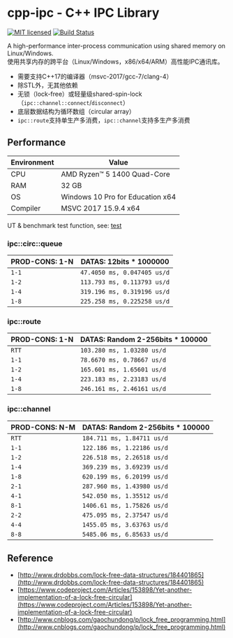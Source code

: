# cpp-ipc - C++ IPC Library

[![MIT licensed](https://img.shields.io/badge/license-MIT-blue.svg)](https://github.com/mutouyun/cpp-ipc/blob/master/LICENSE) [![Build Status](https://travis-ci.org/mutouyun/cpp-ipc.svg?branch=master)](https://travis-ci.org/mutouyun/cpp-ipc)
 
A high-performance inter-process communication using shared memory on Linux/Windows.  
使用共享内存的跨平台（Linux/Windows，x86/x64/ARM）高性能IPC通讯库。
 
 * 需要支持C++17的编译器（msvc-2017/gcc-7/clang-4）
 * 除STL外，无其他依赖
 * 无锁（lock-free）或轻量级shared-spin-lock（`ipc::channel::connect`/`disconnect`）
 * 底层数据结构为循环数组（circular array）
 * `ipc::route`支持单生产多消费，`ipc::channel`支持多生产多消费
 
## Performance

 | Environment | Value |
 | ------ | ------ |
 | CPU | AMD Ryzen™ 5 1400 Quad-Core |
 | RAM | 32 GB |
 | OS | Windows 10 Pro for Education x64 |
 | Compiler | MSVC 2017 15.9.4 x64 |

UT & benchmark test function, see: [test](test)

### ipc::circ::queue

 | PROD-CONS: 1-N | DATAS: 12bits * 1000000 |
 | ------ | ------ |
 | `1-1` | `47.4050 ms, 0.047405 us/d` |
 | `1-2` | `113.793 ms, 0.113793 us/d` |
 | `1-4` | `319.196 ms, 0.319196 us/d` |
 | `1-8` | `225.258 ms, 0.225258 us/d` |

### ipc::route

 | PROD-CONS: 1-N | DATAS: Random 2-256bits * 100000 |
 | ------ | ------ |
 | `RTT` | `103.280 ms, 1.03280 us/d` |
 | `1-1` | `78.6670 ms, 0.78667 us/d` |
 | `1-2` | `165.601 ms, 1.65601 us/d` |
 | `1-4` | `223.183 ms, 2.23183 us/d` |
 | `1-8` | `246.161 ms, 2.46161 us/d` |

### ipc::channel

 | PROD-CONS: N-M | DATAS: Random 2-256bits * 100000 |
 | ------ | ------ |
 | `RTT` | `184.711 ms, 1.84711 us/d` |
 | `1-1` | `122.186 ms, 1.22186 us/d` |
 | `1-2` | `226.518 ms, 2.26518 us/d` |
 | `1-4` | `369.239 ms, 3.69239 us/d` |
 | `1-8` | `620.199 ms, 6.20199 us/d` |
 | `2-1` | `287.960 ms, 1.43980 us/d` |
 | `4-1` | `542.050 ms, 1.35512 us/d` |
 | `8-1` | `1406.61 ms, 1.75826 us/d` |
 | `2-2` | `475.095 ms, 2.37547 us/d` |
 | `4-4` | `1455.05 ms, 3.63763 us/d` |
 | `8-8` | `5485.06 ms, 6.85633 us/d` |

## Reference

 * [http://www.drdobbs.com/lock-free-data-structures/184401865](http://www.drdobbs.com/lock-free-data-structures/184401865)
 * [https://www.codeproject.com/Articles/153898/Yet-another-implementation-of-a-lock-free-circular](https://www.codeproject.com/Articles/153898/Yet-another-implementation-of-a-lock-free-circular)
 * [http://www.cnblogs.com/gaochundong/p/lock_free_programming.html](http://www.cnblogs.com/gaochundong/p/lock_free_programming.html)
